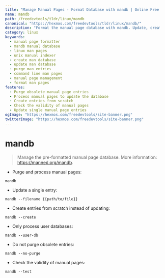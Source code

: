 ```yaml
---
title: "Manage Manual Pages - Format Database with mandb | Online Free DevTools by Hexmos"
name: mandb
path: /freedevtools/tldr/linux/mandb
canonical: "https://hexmos.com/freedevtools/tldr/linux/mandb/"
description: "Format the manual page database with mandb. Update, create, and purge entries efficiently using command line options. Free online tool, no registration required."
category: linux
keywords:
  - manual page formatter
  - mandb manual database
  - linux man pages
  - unix manual indexer
  - create man database
  - update man database
  - purge man entries
  - command line man pages
  - manual page management
  - format man pages
features:
  - Purge obsolete manual page entries
  - Process manual pages to update the database
  - Create entries from scratch
  - Check the validity of manual pages
  - Update single manual page entries
ogImage: "https://hexmos.com/freedevtools/site-banner.png"
twitterImage: "https://hexmos.com/freedevtools/site-banner.png"
---
```


# mandb

> Manage the pre-formatted manual page database.
> More information: <https://manned.org/mandb>.

- Purge and process manual pages:

`mandb`

- Update a single entry:

`mandb --filename {{path/to/file}}`

- Create entries from scratch instead of updating:

`mandb --create`

- Only process user databases:

`mandb --user-db`

- Do not purge obsolete entries:

`mandb --no-purge`

- Check the validity of manual pages:

`mandb --test`
